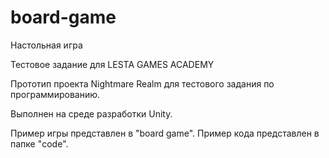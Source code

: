 # board-game
Настольная игра

Тестовое задание для LESTA GAMES ACADEMY

Прототип проекта Nightmare Realm для тестового задания по программированию.

Выполнен на среде разработки Unity.

Пример игры представлен в "board game". 
Пример кода представлен в папке "code".
